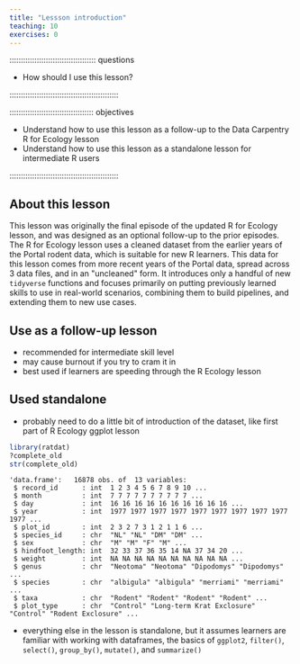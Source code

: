```yaml
---
title: "Lessson introduction"
teaching: 10
exercises: 0
---
```


:::::::::::::::::::::::::::::::::::::: questions 

- How should I use this lesson?

::::::::::::::::::::::::::::::::::::::::::::::::

::::::::::::::::::::::::::::::::::::: objectives

- Understand how to use this lesson as a follow-up to the Data Carpentry R for Ecology lesson
- Understand how to use this lesson as a standalone lesson for intermediate R users

::::::::::::::::::::::::::::::::::::::::::::::::

## About this lesson

This lesson was originally the final episode of the updated R for Ecology lesson, and was designed as an optional follow-up to the prior episodes. The R for Ecology lesson uses a cleaned dataset from the earlier years of the Portal rodent data, which is suitable for new R learners. This data for this lesson comes from more recent years of the Portal data, spread across 3 data files, and in an "uncleaned" form. It introduces only a handful of new `tidyverse` functions and focuses primarily on putting previously learned skills to use in real-world scenarios, combining them to build pipelines, and extending them to new use cases.

## Use as a follow-up lesson

- recommended for intermediate skill level
- may cause burnout if you try to cram it in
- best used if learners are speeding through the R Ecology lesson

## Used standalone

- probably need to do a little bit of introduction of the dataset, like first part of R Ecology ggplot lesson


```r
library(ratdat)
?complete_old
str(complete_old)
```

```{.output}
'data.frame':	16878 obs. of  13 variables:
 $ record_id      : int  1 2 3 4 5 6 7 8 9 10 ...
 $ month          : int  7 7 7 7 7 7 7 7 7 7 ...
 $ day            : int  16 16 16 16 16 16 16 16 16 16 ...
 $ year           : int  1977 1977 1977 1977 1977 1977 1977 1977 1977 1977 ...
 $ plot_id        : int  2 3 2 7 3 1 2 1 1 6 ...
 $ species_id     : chr  "NL" "NL" "DM" "DM" ...
 $ sex            : chr  "M" "M" "F" "M" ...
 $ hindfoot_length: int  32 33 37 36 35 14 NA 37 34 20 ...
 $ weight         : int  NA NA NA NA NA NA NA NA NA NA ...
 $ genus          : chr  "Neotoma" "Neotoma" "Dipodomys" "Dipodomys" ...
 $ species        : chr  "albigula" "albigula" "merriami" "merriami" ...
 $ taxa           : chr  "Rodent" "Rodent" "Rodent" "Rodent" ...
 $ plot_type      : chr  "Control" "Long-term Krat Exclosure" "Control" "Rodent Exclosure" ...
```

- everything else in the lesson is standalone, but it assumes learners are familiar with working with dataframes, the basics of `ggplot2`, `filter()`, `select()`, `group_by()`, `mutate()`, and `summarize()`
